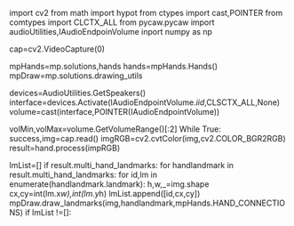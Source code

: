 import cv2
from math import hypot
from ctypes import cast,POINTER
from comtypes import CLCTX_ALL
from pycaw.pycaw import audioUtilities,IAudioEndpoinVolume
inport numpy as np

cap=cv2.VideoCapture(0)

mpHands=mp.solutions,hands
hands=mpHands.Hands()
mpDraw=mp.solutions.drawing_utils

devices=AudioUtilities.GetSpeakers()
interface=devices.Activate(IAudioEndpointVolume._iid_,CLSCTX_ALL,None)
volume=cast(interface,POINTER(IAudioEndpointVolume))

volMin,volMax=volume.GetVolumeRange()[:2]
While True:
success,img=cap.read()
imgRGB=cv2.cvtColor(img,cv2.COLOR_BGR2RGB)
result=hand.process(impRGB)

lmList=[]
if result.multi_hand_landmarks:
  for handlandmark in result.multi_hand_landmarks:
      for id,lm in enumerate(handlandmark.landmark):
          h,w,_=img.shape
          cx,cy=int(lm.x*w),int(lm.y*h)
          lmList.append([id,cx,cy])
      mpDraw.draw_landmarks(img,handlandmark,mpHands.HAND_CONNECTIONS)
if lmList !=[]:
